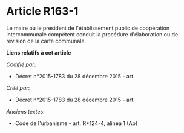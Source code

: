 # Article R163-1

Le maire ou le président de l'établissement public de coopération intercommunale compétent conduit la procédure d'élaboration
ou de révision de la carte communale.

**Liens relatifs à cet article**

_Codifié par_:

  - Décret n°2015-1783 du 28 décembre 2015 - art.

_Créé par_:

  - Décret n°2015-1783 du 28 décembre 2015 - art.

_Anciens textes_:

  - Code de l'urbanisme - art. R*124-4, alinéa 1 (Ab)
